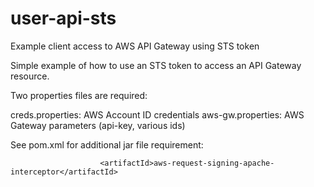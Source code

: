 # user-api-sts
Example client access to AWS API Gateway using STS token

Simple example of how to use an STS token to access an API Gateway resource.

Two properties files are required:

creds.properties: AWS Account ID credentials
aws-gw.properties: AWS Gateway parameters (api-key, various ids)

See pom.xml for additional jar file requirement:

                        <artifactId>aws-request-signing-apache-interceptor</artifactId>

